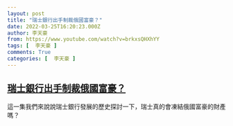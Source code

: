 ```yaml
---
layout: post
title: "瑞士銀行出手制裁俄國富豪？"
date: 2022-03-25T16:20:23.000Z
author: 李天豪
from: https://www.youtube.com/watch?v=brkxsQHXhYY
tags: [  李天豪 ]
comments: True
categories: [  李天豪 ]
---
```

<!--1648225223000-->
[瑞士銀行出手制裁俄國富豪？](https://www.youtube.com/watch?v=brkxsQHXhYY)
------

<div>
這一集我們來說說瑞士銀行發展的歷史探討一下，瑞士真的會凍結俄國富豪的財產嗎？
</div>
